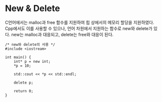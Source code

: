 # New & Delete
C언어에서는 malloc과 free 함수를 지원하여 힙 상에서의 메모리 할당을 지원하였다. Cpp에서도 이를 사용할 수 있으나, 언어 차원에서 지원하는 함수로 new와 delete가 있다. new는 malloc과 대응되고, delete는 free와 대응이 된다.

    /* new와 delete의 사용 */
    #include <iostream>

    int main() {
        int* p = new int;
        *p = 10;

        std::cout << *p << std::endl;

        delete p;
        
        return 0;
    }

